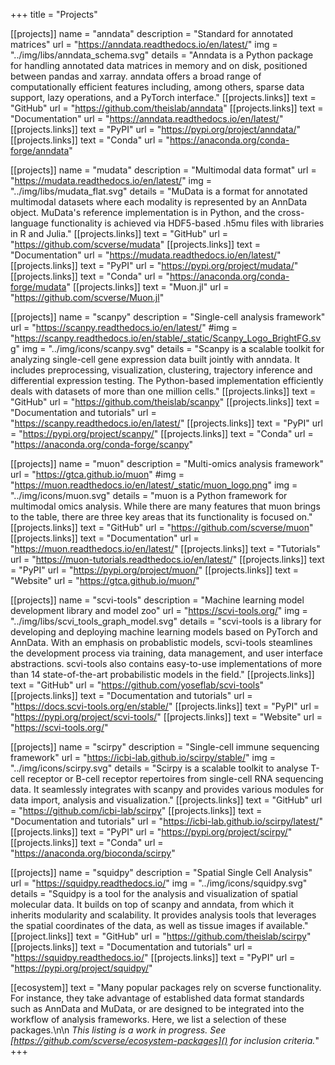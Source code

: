+++
title = "Projects"

[[projects]]
	name = "anndata"
	description = "Standard for annotated matrices"
	url = "https://anndata.readthedocs.io/en/latest/"
	img = "../img/libs/anndata_schema.svg"
	details = "Anndata is a Python package for handling annotated data matrices in memory and on disk, positioned between pandas and xarray. anndata offers a broad range of computationally efficient features including, among others, sparse data support, lazy operations, and a PyTorch interface."
	[[projects.links]]
	text = "GitHub"
	url = "https://github.com/theislab/anndata"
	[[projects.links]]
	text = "Documentation"
	url = "https://anndata.readthedocs.io/en/latest/"
	[[projects.links]]
	text = "PyPI"
	url = "https://pypi.org/project/anndata/"
	[[projects.links]]
	text = "Conda"
	url = "https://anaconda.org/conda-forge/anndata"

[[projects]]
	name = "mudata"
	description = "Multimodal data format"
	url = "https://mudata.readthedocs.io/en/latest/"
	img = "../img/libs/mudata_flat.svg"
	details = "MuData is a format for annotated multimodal datasets where each modality is represented by an AnnData object. MuData's reference implementation is in Python, and the cross-language functionality is achieved via HDF5-based .h5mu files with libraries in R and Julia."
	[[projects.links]]
	text = "GitHub"
	url = "https://github.com/scverse/mudata"
	[[projects.links]]
	text = "Documentation"
	url = "https://mudata.readthedocs.io/en/latest/"
	[[projects.links]]
	text = "PyPI"
	url = "https://pypi.org/project/mudata/"
	[[projects.links]]
	text = "Conda"
	url = "https://anaconda.org/conda-forge/mudata"
	[[projects.links]]
	text = "Muon.jl"
	url = "https://github.com/scverse/Muon.jl"

[[projects]]
	name = "scanpy"
	description = "Single-cell analysis framework"
	url = "https://scanpy.readthedocs.io/en/latest/"
	#img = "https://scanpy.readthedocs.io/en/stable/_static/Scanpy_Logo_BrightFG.svg"
	img = "../img/icons/scanpy.svg"
	details = "Scanpy is a scalable toolkit for analyzing single-cell gene expression data built jointly with anndata. It includes preprocessing, visualization, clustering, trajectory inference and differential expression testing. The Python-based implementation efficiently deals with datasets of more than one million cells."
	[[projects.links]]
	text = "GitHub"
	url = "https://github.com/theislab/scanpy"
	[[projects.links]]
	text = "Documentation and tutorials"
	url = "https://scanpy.readthedocs.io/en/latest/"
	[[projects.links]]
	text = "PyPI"
	url = "https://pypi.org/project/scanpy/"
	[[projects.links]]
	text = "Conda"
	url = "https://anaconda.org/conda-forge/scanpy"

[[projects]]
	name = "muon"
	description = "Multi-omics analysis framework"
	url = "https://gtca.github.io/muon"
	#img = "https://muon.readthedocs.io/en/latest/_static/muon_logo.png"
	img = "../img/icons/muon.svg"
	details = "muon is a Python framework for multimodal omics analysis. While there are many features that muon brings to the table, there are three key areas that its functionality is focused on."
	[[projects.links]]
	text = "GitHub"
	url = "https://github.com/scverse/muon"
	[[projects.links]]
	text = "Documentation"
	url = "https://muon.readthedocs.io/en/latest/"
	[[projects.links]]
	text = "Tutorials"
	url = "https://muon-tutorials.readthedocs.io/en/latest/"
	[[projects.links]]
	text = "PyPI"
	url = "https://pypi.org/project/muon/"
	[[projects.links]]
	text = "Website"
	url = "https://gtca.github.io/muon/"

[[projects]]
	name = "scvi-tools"
	description = "Machine learning model development library and model zoo"
	url = "https://scvi-tools.org/"
	img = "../img/libs/scvi_tools_graph_model.svg"
	details = "scvi-tools is a library for developing and deploying machine learning models based on PyTorch and AnnData. With an emphasis on probablistic models, scvi-tools steamlines the development process via training, data management, and user interface abstractions. scvi-tools also contains easy-to-use implementations of more than 14 state-of-the-art probabilistic models in the field."
	[[projects.links]]
	text = "GitHub"
	url = "https://github.com/yoseflab/scvi-tools"
	[[projects.links]]
	text = "Documentation and tutorials"
	url = "https://docs.scvi-tools.org/en/stable/"
	[[projects.links]]
	text = "PyPI"
	url = "https://pypi.org/project/scvi-tools/"
	[[projects.links]]
	text = "Website"
	url = "https://scvi-tools.org/"

[[projects]]
	name = "scirpy"
	description = "Single-cell immune sequencing framework"
	url = "https://icbi-lab.github.io/scirpy/stable/"
	img = "../img/icons/scirpy.svg"
	details = "Scirpy is a scalable toolkit to analyse T-cell receptor or B-cell receptor repertoires from single-cell RNA sequencing data. It seamlessly integrates with scanpy and provides various modules for data import, analysis and visualization."
	[[projects.links]]
	text = "GitHub"
	url = "https://github.com/icbi-lab/scirpy"
	[[projects.links]]
	text = "Documentation and tutorials"
	url = "https://icbi-lab.github.io/scirpy/latest/"
	[[projects.links]]
	text = "PyPI"
	url = "https://pypi.org/project/scirpy/"
	[[projects.links]]
	text = "Conda"
	url = "https://anaconda.org/bioconda/scirpy"

[[projects]]
	name = "squidpy"
	description = "Spatial Single Cell Analysis"
	url = "https://squidpy.readthedocs.io/"
	img = "../img/icons/squidpy.svg"
	details = "Squidpy is a tool for the analysis and visualization of spatial molecular data. It builds on top of scanpy and anndata, from which it inherits modularity and scalability. It provides analysis tools that leverages the spatial coordinates of the data, as well as tissue images if available."
	[[project.links]]
	text = "GitHub"
	url = "https://github.com/theislab/scirpy"
		[[projects.links]]
	text = "Documentation and tutorials"
	url = "https://squidpy.readthedocs.io/"
	[[projects.links]]
	text = "PyPI"
	url = "https://pypi.org/project/squidpy/"

[[ecosystem]]
	text = "Many popular packages rely on scverse functionality. For instance, they take advantage of established data format standards such as AnnData and MuData, or are designed to be integrated into the workflow of analysis frameworks. Here, we list a selection of these packages.\n\n *This listing is a work in progress. See [https://github.com/scverse/ecosystem-packages]() for inclusion criteria.*"
+++
